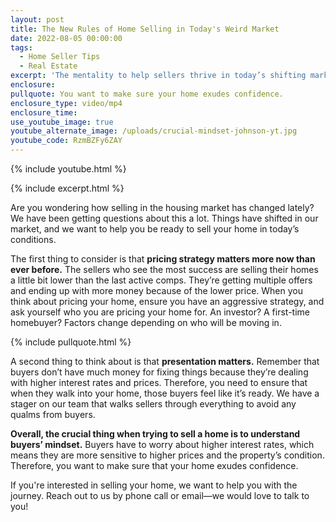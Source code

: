 ```yaml
---
layout: post
title: The New Rules of Home Selling in Today's Weird Market
date: 2022-08-05 00:00:00
tags:
  - Home Seller Tips
  - Real Estate
excerpt: 'The mentality to help sellers thrive in today’s shifting market. '
enclosure:
pullquote: You want to make sure your home exudes confidence.
enclosure_type: video/mp4
enclosure_time:
use_youtube_image: true
youtube_alternate_image: /uploads/crucial-mindset-johnson-yt.jpg
youtube_code: RzmBZFy6ZAY
---
```

{% include youtube.html %}

{% include excerpt.html %}

Are you wondering how selling in the housing market has changed lately? We have been getting questions about this a lot. Things have shifted in our market, and we want to help you be ready to sell your home in today’s conditions.&nbsp;

The first thing to consider is that **pricing strategy matters more now than ever before.** The sellers who see the most success are selling their homes a little bit lower than the last active comps. They’re getting multiple offers and ending up with more money because of the lower price. When you think about pricing your home, ensure you have an aggressive strategy, and ask yourself who you are pricing your home for. An investor? A first-time homebuyer? Factors change depending on who will be moving in.

{% include pullquote.html %}

A second thing to think about is that **presentation matters.** Remember that buyers don’t have much money for fixing things because they’re dealing with higher interest rates and prices. Therefore, you need to ensure that when they walk into your home, those buyers feel like it’s ready. We have a stager on our team that walks sellers through everything to avoid any qualms from buyers.&nbsp;

**Overall, the crucial thing when trying to sell a home is to understand buyers’ mindset.** Buyers have to worry about higher interest rates, which means they are more sensitive to higher prices and the property’s condition. Therefore, you want to make sure that your home exudes confidence.&nbsp;

If you're interested in selling your home, we want to help you with the journey. Reach out to us by phone call or email—we would love to talk to you\!